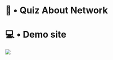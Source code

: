 
# 📑 • Quiz About Network

    
    
# 💻 • Demo site
<a href="https://the-scripts.github.io/Quiz-about-network/" target="_blank"><img src="https://img.shields.io/badge/-Wyświetl Demo Strony-%230077B5?style=for-the-badge&logo=html5&logoColor=white"></a> 
